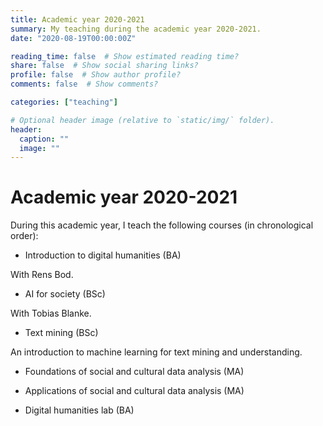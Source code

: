 ```yaml
---
title: Academic year 2020-2021
summary: My teaching during the academic year 2020-2021.
date: "2020-08-19T00:00:00Z"

reading_time: false  # Show estimated reading time?
share: false  # Show social sharing links?
profile: false  # Show author profile?
comments: false  # Show comments?

categories: ["teaching"]

# Optional header image (relative to `static/img/` folder).
header:
  caption: ""
  image: ""
---
```


# Academic year 2020-2021

During this academic year, I teach the following courses (in chronological order):

* Introduction to digital humanities (BA)

With Rens Bod.

* AI for society (BSc)

With Tobias Blanke.

* Text mining (BSc)

An introduction to machine learning for text mining and understanding.

* Foundations of social and cultural data analysis (MA)

* Applications of social and cultural data analysis (MA)

* Digital humanities lab (BA)
